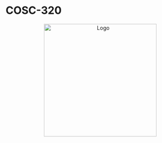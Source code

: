 # COSC-320
<div align="center">
<img src="Linearregress.ipybn" alt="Logo" width="300" height="300">
</div>
